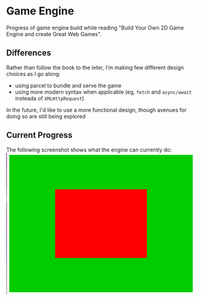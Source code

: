 # Game Engine
Progress of game engine build while reading "Build Your Own 2D Game Engine and
create Great Web Games".

## Differences
Rather than follow the book to the leter, I'm making few different design
choices as I go along:
- using parcel to bundle and serve the game
- using more modern syntax when applicable (eg, `fetch` and `async/await`
    insteada of `XMLHttpRequest`)

In the future, I'd like to use a more functional design, though avenues for
doing so are still being explored

## Current Progress
The following screenshot shows what the engine can currently do:
![chapter 2 screenshot](./screenshots/chapter_2.png)
